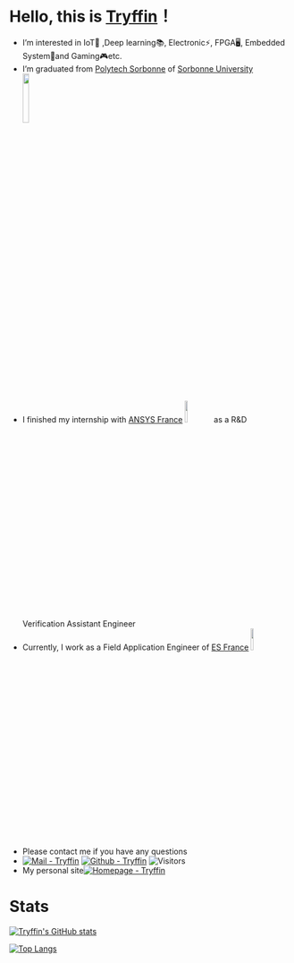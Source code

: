 # Hello, this is [Tryffin](https://github.com/Tryffin/)！
- I’m interested in IoT📶 ,Deep learning📚, Electronic⚡, FPGA🖥, Embedded System📱and Gaming🎮etc.
- I’m graduated from [Polytech Sorbonne](https://www.polytech.sorbonne-universite.fr/) of [Sorbonne University](https://www.sorbonne-universite.fr/) <code><img width="15%" src="https://www.polytech.sorbonne-universite.fr/sites/default/files/2019-06/poly-sor-01.svg"></code>
- I finished my internship with [ANSYS France](https://www.ansys.com/) <code><img width="10%" src="https://upload.wikimedia.org/wikipedia/commons/thumb/1/14/Ansys_logo_%282019%29.svg/2560px-Ansys_logo_%282019%29.svg.png"></code> as a R&D Verification Assistant Engineer
- Currently, I work as a Field Application Engineer of [ES France](https://www.es-france.com/) <code><img width="10%" src="https://www.es-france.com/img/equipementscientifique-logo-1513785650.jpg"></code>
- Please contact me if you have any questions
- [![Mail - Tryffin](https://img.shields.io/badge/Mail-Tryffin-008cff?logo=gmail&logoColor=%23EA4335)](https://github.com/Tryffin)
[![Github - Tryffin](https://img.shields.io/badge/Github-Tryffin-2ea44f?logo=Github&logoColor=%23181717)](https://github.com/Tryffin)
![Visitors](https://api.visitorbadge.io/api/visitors?path=https%3A%2F%2Fgithub.com%2FTryffin&label=Visitor&countColor=%232ccce4)
- My personal site[![Homepage - Tryffin](https://img.shields.io/badge/Homepage-Tryffin-3c00f0?logo=wordpress&logoColor=%2321759B)](https://tryffin.eu.org)
<!---
# OS, Languages and Tools:
<code><img width="10%" src="https://seeklogo.com/images/M/manjaro-logo-CF438BDF99-seeklogo.com.png"></code>
<code><img width="10%" src="https://seeklogo.com/images/U/ubuntu-linux-logo-A8280F4D05-seeklogo.com.png"></code>
<code><img width="10%" src="https://seeklogo.com/images/W/windows-10-icon-logo-5BC5C69712-seeklogo.com.png"></code>
<code><img width="10%" src="https://seeklogo.com/images/P/python-logo-A32636CAA3-seeklogo.com.png"></code>
<code><img width="10%" src="https://seeklogo.com/images/C/c-programming-language-logo-9B32D017B1-seeklogo.com.png"></code>
<code><img width="10%" src="https://seeklogo.com/images/C/c-logo-43CE78FF9C-seeklogo.com.png"></code>
<br />
<code><img width="10%" src="https://seeklogo.com/images/T/tensorflow-logo-02FCED4F98-seeklogo.com.png"></code>
<code><img width="10%" src="https://seeklogo.com/images/P/pytorch-logo-84F95D0AF5-seeklogo.com.png"></code>
<code><img width="10%" src="https://upload.wikimedia.org/wikipedia/commons/thumb/2/21/Matlab_Logo.png/667px-Matlab_Logo.png"></code>
<code><img width="10%" src="https://seeklogo.com/images/A/arduino-logo-BC7CBC1DAA-seeklogo.com.png"></code>
<code><img width="10%" src="https://i.pinimg.com/474x/15/7c/29/157c29f55d40b70d8cb5f4e88437f803.jpg"></code>
<code><img width="10%" src="https://gitlab.com/uploads/-/system/group/avatar/6593371/kicadlogo.png"></code>
--->
# Stats
[![Tryffin's GitHub stats](https://github-readme-stats.vercel.app/api?username=Tryffin&theme=tokyonight&show_icons=true)](https://github.com/anuraghazra/github-readme-stats)

[![Top Langs](https://github-readme-stats.vercel.app/api/top-langs/?username=Tryffin&layout=compact&theme=dark&show_icons=true)](https://github.com/anuraghazra/github-readme-stats)
<!---
Tryffin/Tryffin is a ✨ special ✨ repository because its `README.md` (this file) appears on your GitHub profile.
You can click the Preview link to take a look at your changes.
--->
